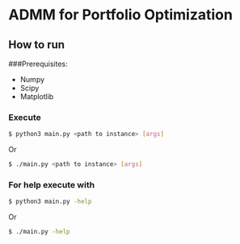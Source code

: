 # ADMM for Portfolio Optimization

## How to run

###Prerequisites:
- Numpy
- Scipy
- Matplotlib

### Execute

``` sh
$ python3 main.py <path to instance> [args]
```

Or

``` sh
$ ./main.py <path to instance> [args]
```

### For help execute with

``` sh
$ python3 main.py -help
```

Or

``` sh
$ ./main.py -help
```